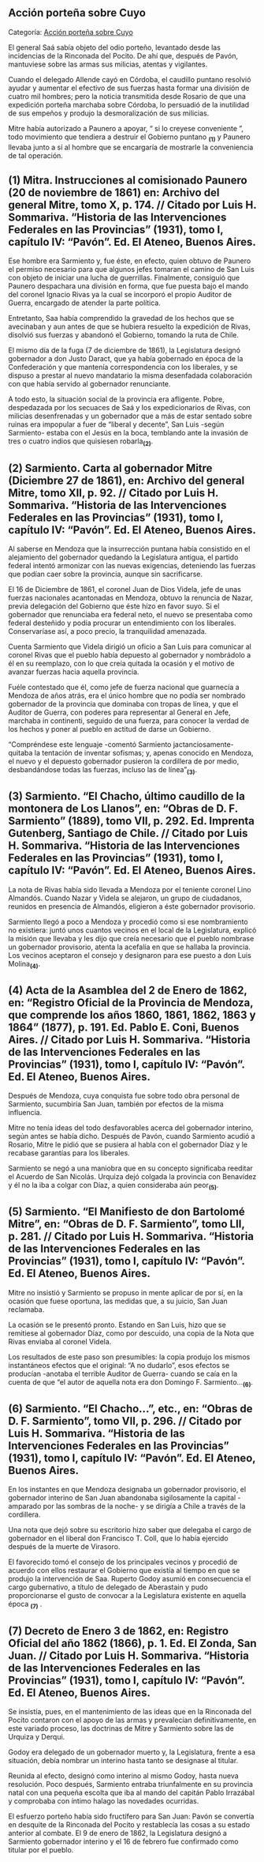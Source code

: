 ## Acción porteña sobre Cuyo

Categoría: [Acción porteña sobre Cuyo](http://descubrircorrientes.com.ar/2012/index.php/4562-historia-desde-1814-hasta-la-guerra-de-la-triple-alianza/de-pujol-a-pampin-tiempos-de-organizacion-administradora-1852-1862/todo-el-poder-a-mitre-primer-gobierno-nacional-de-facto/accion-portena-sobre-cuyo)

El general Saá sabía objeto del odio porteño, levantado desde las incidencias de la Rinconada del Pocito. De ahí que, después de Pavón, mantuviese sobre las armas sus milicias, atentas y vigilantes.

Cuando el delegado Allende cayó en Córdoba, el caudillo puntano resolvió ayudar y aumentar el efectivo de sus fuerzas hasta formar una división de cuatro mil hombres; pero la noticia transmitida desde Rosario de que una expedición porteña marchaba sobre Córdoba, lo persuadió de la inutilidad de sus empeños y produjo la desmoralización de sus milicias.

Mitre había autorizado a Paunero a apoyar, “ si lo creyese conveniente ”, todo movimiento que tendiera a destruir el Gobierno puntano <sub><strong><span><span>(1)</span></span></strong></sub> y Paunero llevaba junto a sí al hombre que se encargaría de mostrarle la conveniencia de tal operación.

## **(1) Mitra. Instrucciones al comisionado Paunero (20 de noviembre de 1861) en: Archivo del general Mitre, tomo X, p. 174\. // Citado por Luis H. Sommariva. “Historia de las Intervenciones Federales en las Provincias” (1931), tomo I, capítulo IV: “Pavón”. Ed. El Ateneo, Buenos Aires.**

Ese hombre era Sarmiento y, fue éste, en efecto, quien obtuvo de Paunero el permiso necesario para que algunos jefes tomaran el camino de San Luis con objeto de iniciar una lucha de guerrillas. Finalmente, consiguió que Paunero despachara una división en forma, que fue puesta bajo el mando del coronel Ignacio Rivas ya la cual se incorporó el propio Auditor de Guerra, encargado de atender la parte política.

Entretanto, Saa había comprendido la gravedad de los hechos que se avecinaban y aun antes de que se hubiera resuelto la expedición de Rivas, disolvió sus fuerzas y abandonó el Gobierno, tomando la ruta de Chile.

El mismo día de la fuga (7 de diciembre de 1861), la Legislatura designó gobernador a don Justo Daract, que ya había gobernado en época de la Confederación y que mantenía correspondencia con los liberales, y se dispuso a prestar al nuevo mandatario la misma desenfadada colaboración con que había servido al gobernador renunciante.

A todo esto, la situación social de la provincia era afligente. Pobre, despedazada por los secuaces de Saá y los expedicionarios de Rivas, con milicias desenfrenadas y un gobernador que a más de estar sentado sobre ruinas era impopular a fuer de “liberal y decente”, San Luis -según Sarmiento- estaba con el Jesús en la boca, temblando ante la invasión de tres o cuatro indios que quisiesen robarla<sub><strong>(2)</strong></sub>.

## **(2) Sarmiento. Carta al gobernador Mitre (Diciembre 27 de 1861), en: Archivo del general Mitre, tomo XII, p. 92. // Citado por Luis H. Sommariva. “Historia de las Intervenciones Federales en las Provincias” (1931), tomo I, capítulo IV: “Pavón”. Ed. El Ateneo, Buenos Aires.**

Al saberse en Mendoza que la insurrección puntana había consistido en el alejamiento del gobernador quedando la Legislatura antigua, el partido federal intentó armonizar con las nuevas exigencias, deteniendo las fuerzas que podían caer sobre la provincia, aunque sin sacrificarse.

El 16 de Diciembre de 1861, el coronel Juan de Dios Videla, jefe de unas fuerzas nacionales acantonadas en Mendoza, obtuvo la renuncia de Nazar, previa delegación del Gobierno que éste hizo en favor suyo. Si el gobernador que renunciaba era federal neto, el nuevo se presentaba como federal desteñido y podía procurar un entendimiento con los liberales. Conservaríase así, a poco precio, la tranquilidad amenazada.

Cuenta Sarmiento que Videla dirigió un oficio a San Luis para comunicar al coronel Rivas que el pueblo había depuesto al gobernador y nombrádolo a él en su reemplazo, con lo que creía quitada la ocasión y el motivo de avanzar fuerzas hacia aquella provincia.

Fuéle contestado que él, como jefe de fuerza nacional que guarnecía a Mendoza de años atrás, era el único hombre que no podía ser nombrado gobernador de la provincia que dominaba con tropas de línea, y que el Auditor de Guerra, con poderes para representar al General en Jefe, marchaba in continenti, seguido de una fuerza, para conocer la verdad de los hechos y poner al pueblo en actitud de darse un Gobierno.

“Compréndese este lenguaje -comentó Sarmiento jactanciosamente- quitaba la tentación de inventar sofismas; y, apenas conocido en Mendoza, el nuevo y el depuesto gobernador pusieron la cordillera de por medio, desbandándose todas las fuerzas, incluso las de línea”<sub><strong>(3)</strong></sub>.

## **(3) Sarmiento. “El Chacho, último caudillo de la montonera de Los Llanos”, en: “Obras de D. F. Sarmiento” (1889), tomo VII, p. 292. Ed. Imprenta Gutenberg, Santiago de Chile. // Citado por Luis H. Sommariva. “Historia de las Intervenciones Federales en las Provincias” (1931), tomo I, capítulo IV: “Pavón”. Ed. El Ateneo, Buenos Aires.**

La nota de Rivas había sido llevada a Mendoza por el teniente coronel Lino Almandós. Cuando Nazar y Videla se alejaron, un grupo de ciudadanos, reunidos en presencia de Almandós, eligieron a éste gobernador provisorio.

Sarmiento llegó a poco a Mendoza y procedió como si ese nombramiento no existiera: juntó unos cuantos vecinos en el local de la Legislatura, explicó la misión que llevaba y les dijo que creía necesario que el pueblo nombrase un gobernador provisorio, atenta la acefalía en que se hallaba la provincia. Los vecinos aceptaron el consejo y designaron para ese puesto a don Luis Molina<sub><strong>(4)</strong></sub>.

## **(4) Acta de la Asamblea del 2 de Enero de 1862, en: “Registro Oficial de la Provincia de Mendoza, que comprende los años 1860, 1861, 1862, 1863 y 1864” (1877), p. 191. Ed. Pablo E. Coni, Buenos Aires. // Citado por Luis H. Sommariva. “Historia de las Intervenciones Federales en las Provincias” (1931), tomo I, capítulo IV: “Pavón”. Ed. El Ateneo, Buenos Aires.**

Después de Mendoza, cuya conquista fue sobre todo obra personal de Sarmiento, sucumbiría San Juan, también por efectos de la misma influencia.

Mitre no tenía ideas del todo desfavorables acerca del gobernador interino, según antes se había dicho. Después de Pavón, cuando Sarmiento acudió a Rosario, Mitre le pidió que se pusiera al habla con el gobernador Díaz y le recabase garantías para los liberales.

Sarmiento se negó a una maniobra que en su concepto significaba reeditar el Acuerdo de San Nicolás. Urquiza dejó colgada la provincia con Benavídez y él no la iba a colgar con Díaz, a quien consideraba aún peor<sub><strong>(5)</strong></sub>.

## **(5) Sarmiento. “El Manifiesto de don Bartolomé Mitre”, en: “Obras de D. F. Sarmiento”, tomo LII, p. 281. // Citado por Luis H. Sommariva. “Historia de las Intervenciones Federales en las Provincias” (1931), tomo I, capítulo IV: “Pavón”. Ed. El Ateneo, Buenos Aires.**

Mitre no insistió y Sarmiento se propuso in mente aplicar de por sí, en la ocasión que fuese oportuna, las medidas que, a su juicio, San Juan reclamaba.

La ocasión se le presentó pronto. Estando en San Luis, hizo que se remitiese al gobernador Díaz, como por descuido, una copia de la Nota que Rivas enviaba al coronel Videla.

Los resultados de este paso son presumibles: la copia produjo los mismos instantáneos efectos que el original: “A no dudarlo”, esos efectos se producían -anotaba el terrible Auditor de Guerra- cuando se caía en la cuenta de que “el autor de aquella nota era don Domingo F. Sarmiento...<sub><strong>(6)</strong></sub>.

## **(6) Sarmiento. “El Chacho...”, etc., en: “Obras de D. F. Sarmiento”, tomo VII, p. 296. // Citado por Luis H. Sommariva. “Historia de las Intervenciones Federales en las Provincias” (1931), tomo I, capítulo IV: “Pavón”. Ed. El Ateneo, Buenos Aires.**

En los instantes en que Mendoza designaba un gobernador provisorio, el gobernador interino de San Juan abandonaba sigilosamente la capital -amparado por las sombras de la noche- y se dirigía a Chile a través de la cordillera.

Una nota que dejó sobre su escritorio hizo saber que delegaba el cargo de gobernador en el liberal don Francisco T. Coll, que lo había ejercido después de la muerte de Virasoro.

El favorecido tomó el consejo de los principales vecinos y procedió de acuerdo con ellos restaurar el Gobierno que existía al tiempo en que se produjo la intervención de Saa. Ruperto Godoy asumió en consecuencia el cargo gubernativo, a título de delegado de Aberastain y pudo proporcionarse el gusto de convocar a la Legislatura existente en aquella época <sub><strong><span><span>(7)</span></span></strong></sub> .

## **(7) Decreto de Enero 3 de 1862, en: Registro Oficial del año 1862 (1866), p. 1\. Ed. El Zonda, San Juan. // Citado por Luis H. Sommariva. “Historia de las Intervenciones Federales en las Provincias” (1931), tomo I, capítulo IV: “Pavón”. Ed. El Ateneo, Buenos Aires.**

Se insistía, pues, en el mantenimiento de las ideas que en la Rinconada del Pocito contaron con el apoyo de las armas y prevalecían definitivamente, en este variado proceso, las doctrinas de Mitre y Sarmiento sobre las de Urquiza y Derqui.

Godoy era delegado de un gobernador muerto y, la Legislatura, frente a esa situación, debía nombrar un interino hasta tanto se designase al titular.

Reunida al efecto, designó como interino al mismo Godoy, hasta nueva resolución. Poco después, Sarmiento entraba triunfalmente en su provincia natal con una pequeña escolta que iba al mando del capitán Pablo Irrazábal y comprobaba con íntimo halago las novedades ocurridas.

El esfuerzo porteño había sido fructífero para San Juan: Pavón se convertía en desquite de la Rinconada del Pocito y restablecía las cosas a su estado anterior al combate. El 9 de enero de 1862, la Legislatura designó a Sarmiento gobernador interino y el 16 de febrero fue confirmado como titular por el pueblo.